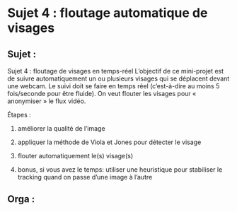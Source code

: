 # Sujet 4 : floutage automatique de visages

## Sujet :

Sujet 4 : floutage de visages en temps-réel
L’objectif de ce mini-projet est de suivre automatiquement un ou plusieurs visages qui se déplacent devant une webcam. Le suivi doit se faire en temps réel (c’est-à-dire au moins 5 fois/seconde pour être fluide). On veut flouter les visages pour « anonymiser » le flux vidéo.

Étapes :

  1. améliorer la qualité de l’image

  2. appliquer la méthode de Viola et Jones pour détecter le visage

  3. flouter automatiquement le(s) visage(s)

  4. bonus, si vous avez le temps: utiliser une heuristique pour stabiliser le tracking quand on passe d’une image à l’autre

## Orga :

